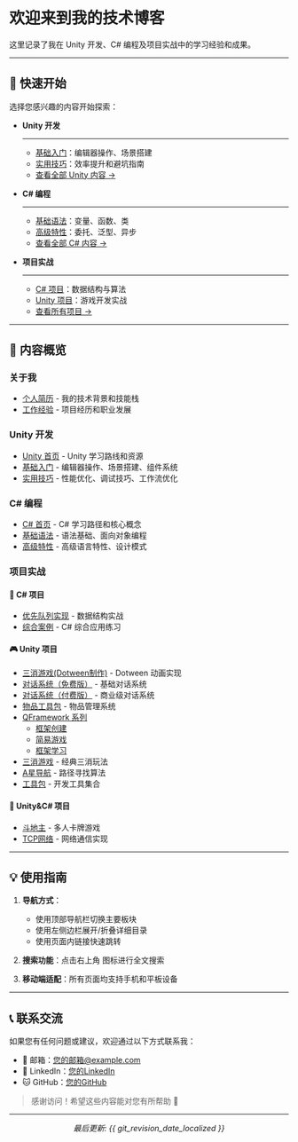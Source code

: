 # 欢迎来到我的技术博客

这里记录了我在 Unity 开发、C# 编程及项目实战中的学习经验和成果。

---

## 🚀 快速开始

选择您感兴趣的内容开始探索：

<div class="grid cards" markdown>

- __Unity 开发__
  
  ---
  
  - [基础入门](Unity/basics.md)：编辑器操作、场景搭建
  - [实用技巧](Unity/tips.md)：效率提升和避坑指南
  - [查看全部 Unity 内容 →](Unity/index.md)

- __C# 编程__
  
  ---
  
  - [基础语法](CSharp/fundamentals.md)：变量、函数、类
  - [高级特性](CSharp/advanced.md)：委托、泛型、异步
  - [查看全部 C# 内容 →](CSharp/index.md)

- __项目实战__
  
  ---
  
  - [C# 项目](Course_C%23/Plane_PriorityQueue/index.md)：数据结构与算法
  - [Unity 项目](Course_Unity/Plane_MatchThree/index.md)：游戏开发实战
  - [查看所有项目 →](#项目实战)

</div>

---

## 📖 内容概览

### 关于我

- [个人简历](resume.md) - 我的技术背景和技能栈
- [工作经验](experience.md) - 项目经历和职业发展

### Unity 开发

- [Unity 首页](Unity/index.md) - Unity 学习路线和资源
- [基础入门](Unity/basics.md) - 编辑器操作、场景搭建、组件系统
- [实用技巧](Unity/tips.md) - 性能优化、调试技巧、工作流优化

### C# 编程

- [C# 首页](CSharp/index.md) - C# 学习路径和核心概念
- [基础语法](CSharp/fundamentals.md) - 语法基础、面向对象编程
- [高级特性](CSharp/advanced.md) - 高级语言特性、设计模式

### 项目实战

#### 🎯 C# 项目

- [优先队列实现](Course_C%23/Plane_PriorityQueue/index.md) - 数据结构实战
- [综合案例](Course_C%23/Tang_C%23_All/index.md) - C# 综合应用练习

#### 🎮 Unity 项目

- [三消游戏(Dotween制作)](Course_Unity/Another_MatchThree_Mirror/index.md) - Dotween 动画实现
- [对话系统（免费版）](Course_Unity/Joker_Dialogue_Joker_Free/index.md) - 基础对话系统
- [对话系统（付费版）](Course_Unity/Joker_Dialogue_Joker_Toll/index.md) - 商业级对话系统
- [物品工具包](Course_Unity/LiangXie_Item_Kit/index.md) - 物品管理系统
- [QFramework 系列](Course_Unity/LiangXie_QFramework_Create/index.md)
  - [框架创建](Course_Unity/LiangXie_QFramework_Create/index.md)
  - [简易游戏](Course_Unity/LiangXie_QFramework_EasyGames/index.md)  
  - [框架学习](Course_Unity/LiangXie_QFramework_Sutdy/index.md)
- [三消游戏](Course_Unity/Plane_MatchThree/index.md) - 经典三消玩法
- [A星导航](Course_Unity/Plane_NavAStart/index.md) - 路径寻找算法
- [工具包](Course_Unity/Plane_ToolKit/index.md) - 开发工具集合

#### 🔗 Unity&C# 项目

- [斗地主](Course_Unity_C%23/Plane_LandLord/index.md) - 多人卡牌游戏
- [TCP网络](Course_Unity_C%23/Plane_NetWork_TCP/index.md) - 网络通信实现

---

## 💡 使用指南

1. **导航方式**：
   
   - 使用顶部导航栏切换主要板块
   - 使用左侧边栏展开/折叠详细目录
   - 使用页面内链接快速跳转

2. **搜索功能**：点击右上角 <i class="fas fa-search"></i> 图标进行全文搜索

3. **移动端适配**：所有页面均支持手机和平板设备

---

## 📞 联系交流

如果您有任何问题或建议，欢迎通过以下方式联系我：

- 📧 邮箱：您的邮箱@example.com
- 💼 LinkedIn：[您的LinkedIn](https://linkedin.com/in/您的用户名)
- 🐱 GitHub：[您的GitHub](https://github.com/您的用户名)

> 感谢访问！希望这些内容能对您有所帮助 🚀

---

<div align="center">

*最后更新: {{ git_revision_date_localized }}*

</div>